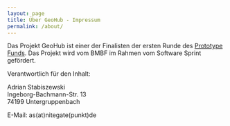 ```yaml
---
layout: page
title: Über GeoHub - Impressum
permalink: /about/
---
```


Das Projekt GeoHub ist einer der Finalisten der ersten Runde des
[Prototype Funds][prototypefund]. Das Projekt wird vom BMBF im Rahmen vom Software Sprint gefördert.

Verantwortlich für den Inhalt:

Adrian Stabiszewski<br>
Ingeborg-Bachmann-Str. 13<br>
74199 Untergruppenbach

E-Mail: as<!--spam-->(at)<!--spam-->nitegate(punkt)de

[prototypefund]: https://www.prototypefund.de